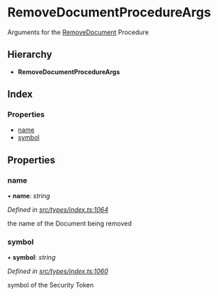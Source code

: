 # RemoveDocumentProcedureArgs

Arguments for the [RemoveDocument]() Procedure

## Hierarchy

* **RemoveDocumentProcedureArgs**

## Index

### Properties

* [name]()
* [symbol]()

## Properties

### name

• **name**: _string_

_Defined in_ [_src/types/index.ts:1064_](https://github.com/PolymathNetwork/polymath-sdk/blob/550676f/src/types/index.ts#L1064)

the name of the Document being removed

### symbol

• **symbol**: _string_

_Defined in_ [_src/types/index.ts:1060_](https://github.com/PolymathNetwork/polymath-sdk/blob/550676f/src/types/index.ts#L1060)

symbol of the Security Token

